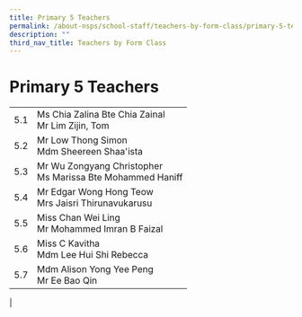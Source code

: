 ```yaml
---
title: Primary 5 Teachers
permalink: /about-nsps/school-staff/teachers-by-form-class/primary-5-teachers/
description: ""
third_nav_title: Teachers by Form Class
---
```

Primary 5 Teachers
==================

|  |  |
|---|---|
| 5.1 | Ms Chia Zalina Bte Chia Zainal<br>Mr Lim Zijin, Tom |
| 5.2 | Mr Low Thong Simon<br>Mdm Sheereen Shaa'ista  |
| 5.3 | Mr Wu Zongyang Christopher<br>Ms Marissa Bte Mohammed Haniff |
| 5.4 | Mr Edgar Wong Hong Teow<br>Mrs Jaisri Thirunavukarusu |
| 5.5 | Miss Chan Wei Ling<br>Mr Mohammed Imran B Faizal |
| 5.6 | Miss C Kavitha<br>Mdm Lee Hui Shi Rebecca |
| 5.7 | Mdm Alison Yong Yee Peng<br>Mr Ee Bao Qin  |
|